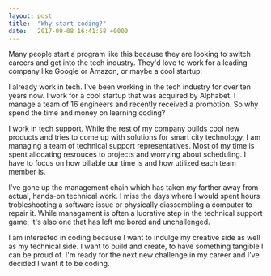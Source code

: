 ```yaml
---
layout: post
title:  "Why start coding?"
date:   2017-09-08 16:41:58 +0000
---
```



Many people start a program like this because they are looking to switch careers and get into the tech industry. They'd love to work for a leading company like Google or Amazon, or maybe a cool startup.

I already work in tech. I've been working in the tech industry for over ten years now. I work for a cool startup that was acquired by Alphabet. I manage a team of 16 engineers and recently received a promotion. So why spend the time and money on learning coding?

I work in tech support. While the rest of my company builds cool new products and tries to come up with solutions for smart city technology, I am managing a team of technical support representatives. Most of my time is spent allocating resrouces to projects and worrying about scheduling. I have to focus on how billable our time is and how utilized each team member is.

I've gone up the management chain which has taken my farther away from actual, hands-on technical work. I miss the days where I would spent hours trobleshooting a software issue or physically diassembling a computer to repair it.  While managament is often a lucrative step in the technical support game, it's also one that has left me bored and unchallenged.

I am interested in coding because I want to indulge my creative side as well as my technical side. I want to build and create, to have something tangible I can be proud of. I'm ready for the next new challenge in my career and I've decided I want it to be coding.
